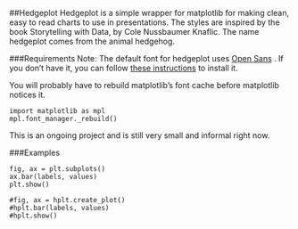 ##Hedgeplot
Hedgeplot is a simple wrapper for matplotlib for making clean, easy to read charts to use in presentations. The styles are inspired by the book Storytelling with Data, by Cole Nussbaumer Knaflic.
The name hedgeplot comes from the animal hedgehog.

###Requirements
Note: The default font for hedgeplot uses [Open Sans](https://fonts.google.com/specimen/Open+Sans) . If you don’t have it, you can follow [these instructions](https://gist.github.com/lightonphiri/5811226a1fba0b3df3be73ff2d5b351c) to install it.

You will probably have to rebuild matplotlib’s font cache before matplotlib notices it.
```
import matplotlib as mpl
mpl.font_manager._rebuild()
```

This is an ongoing project and is still very small and informal right now.

###Examples
```
fig, ax = plt.subplots()
ax.bar(labels, values)
plt.show()
```

```
#fig, ax = hplt.create_plot()
#hplt.bar(labels, values)
#hplt.show()
```


